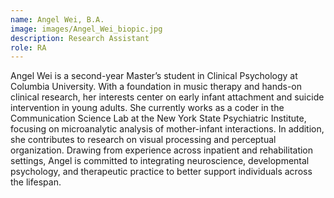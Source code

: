 ```yaml
---
name: Angel Wei, B.A.
image: images/Angel_Wei_biopic.jpg
description: Research Assistant
role: RA
---
```


Angel Wei is a second-year Master’s student in Clinical Psychology at Columbia University. With a foundation in music therapy and hands-on clinical research, her interests center on early infant attachment and suicide intervention in young adults. She currently works as a coder in the Communication Science Lab at the New York State Psychiatric Institute, focusing on microanalytic analysis of mother-infant interactions. In addition, she contributes to research on visual processing and perceptual organization. Drawing from experience across inpatient and rehabilitation settings, Angel is committed to integrating neuroscience, developmental psychology, and therapeutic practice to better support individuals across the lifespan.